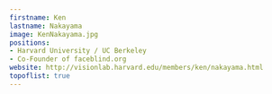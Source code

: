 ```yaml
---
firstname: Ken
lastname: Nakayama
image: KenNakayama.jpg
positions:
- Harvard University / UC Berkeley
- Co-Founder of faceblind.org
website: http://visionlab.harvard.edu/members/ken/nakayama.html
topoflist: true
---
```

